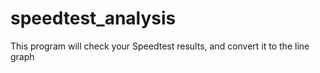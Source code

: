 # speedtest_analysis
This program will check your Speedtest results, and convert it to the line graph
